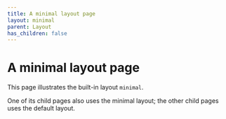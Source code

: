 ```yaml
---
title: A minimal layout page
layout: minimal
parent: Layout
has_children: false
---
```


# A minimal layout page

This page illustrates the built-in layout `minimal`.

One of its child pages also uses the minimal layout; the other child pages uses the default layout.
